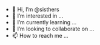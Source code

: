 - 👋 Hi, I’m @sisthers
- 👀 I’m interested in ...
- 🌱 I’m currently learning ...
- 💞️ I’m looking to collaborate on ...
- 📫 How to reach me ...

<!---
sisthers/sisthers is a ✨ special ✨ repository because its `README.md` (this file) appears on your GitHub profile.
You can click the Preview link to take a look at your changes.
--->
